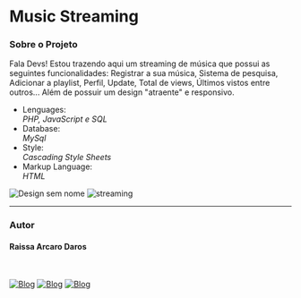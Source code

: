 # Music Streaming
<h3>Sobre o Projeto</h3>
<p>Fala Devs! Estou trazendo aqui um streaming de música que possui as seguintes funcionalidades: Registrar a sua música, Sistema de pesquisa, Adicionar a playlist, Perfil, Update, Total de views, Últimos vistos entre outros... Além de possuir um design "atraente" e responsivo.</p>

<ul>
  <li>Lenguages:</li>
  <i>PHP, JavaScript e SQL</i>
  
  <li>Database:</li>
  <i>MySql</i>
    
  <li>Style:</li>
  <i>Cascading Style Sheets</i>
  
  <li>Markup Language:</li>
  <i>HTML</i>
  
</ul>

![Design sem nome](https://user-images.githubusercontent.com/82960240/143663686-74bc32ce-0e25-4a96-b738-441da212aab7.gif)
![streaming](https://user-images.githubusercontent.com/82960240/143680748-21225709-d544-4bff-af21-355218183876.gif)


<hr />
<h3>Autor</h3>
<h4>Raissa Arcaro Daros</h4>
<div style="display: inline_block;"><br>
   
[![Blog](https://img.shields.io/badge/Instagram-E4405F?style=for-the-badge&logo=instagram&logoColor=white)](https://www.instagram.com/raissa_dev/)
[![Blog](https://img.shields.io/badge/LinkedIn-0077B5?style=for-the-badge&logo=linkedin&logoColor=white)](https://www.linkedin.com/in/raissa-dev-69986a214/)
[![Blog](https://img.shields.io/badge/GitHub-100000?style=for-the-badge&logo=github&logoColor=white)](https://github.com/Raissadev/)  
   
</div>
